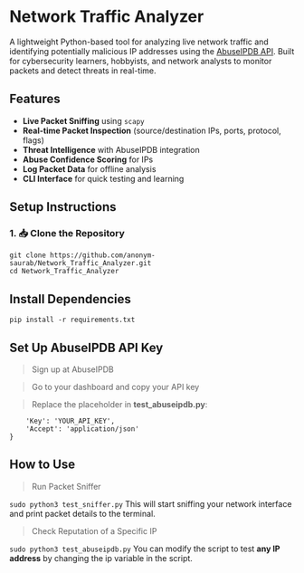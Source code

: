 # Network Traffic Analyzer

A lightweight Python-based tool for analyzing live network traffic and identifying potentially malicious IP addresses using the [AbuseIPDB API](https://abuseipdb.com). Built for cybersecurity learners, hobbyists, and network analysts to monitor packets and detect threats in real-time.




## Features

- **Live Packet Sniffing** using `scapy`
- **Real-time Packet Inspection** (source/destination IPs, ports, protocol, flags)
- **Threat Intelligence** with AbuseIPDB integration
- **Abuse Confidence Scoring** for IPs
- **Log Packet Data** for offline analysis
- **CLI Interface** for quick testing and learning


## Setup Instructions

### 1. 📥 Clone the Repository

```
git clone https://github.com/anonym-saurab/Network_Traffic_Analyzer.git
cd Network_Traffic_Analyzer
```


## Install Dependencies

```pip install -r requirements.txt```


##  Set Up AbuseIPDB API Key

> Sign up at AbuseIPDB

> Go to your dashboard and copy your API key

> Replace the placeholder in **test_abuseipdb.py**:

```headers = {
    'Key': 'YOUR_API_KEY',
    'Accept': 'application/json'
}
```

## How to Use
> Run Packet Sniffer

```sudo python3 test_sniffer.py```
This will start sniffing your network interface and print packet details to the terminal.

> Check Reputation of a Specific IP

```sudo python3 test_abuseipdb.py```
You can modify the script to test **any IP address** by changing the ip variable in the script.

